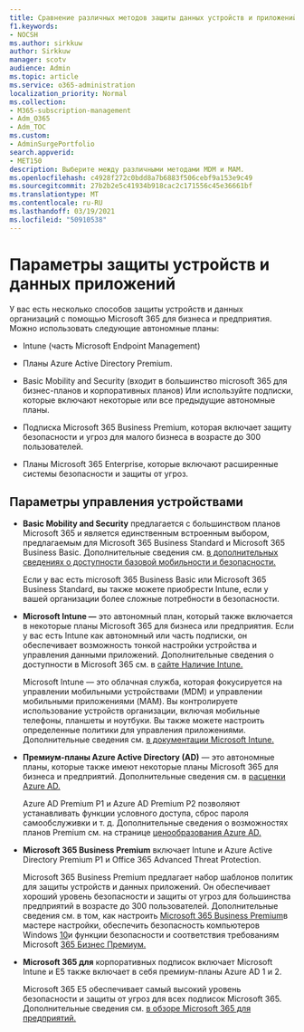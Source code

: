 ```yaml
---
title: Сравнение различных методов защиты данных устройств и приложений
f1.keywords:
- NOCSH
ms.author: sirkkuw
author: Sirkkuw
manager: scotv
audience: Admin
ms.topic: article
ms.service: o365-administration
localization_priority: Normal
ms.collection:
- M365-subscription-management
- Adm_O365
- Adm_TOC
ms.custom:
- AdminSurgePortfolio
search.appverid:
- MET150
description: Выберите между различными методами MDM и MAM.
ms.openlocfilehash: c4928f272c0bdd8a7b6883f506cebf9a153e9c49
ms.sourcegitcommit: 27b2b2e5c41934b918cac2c171556c45e36661bf
ms.translationtype: MT
ms.contentlocale: ru-RU
ms.lasthandoff: 03/19/2021
ms.locfileid: "50910538"
---
```

# <a name="options-for-protecting-your-devices-and-app-data"></a>Параметры защиты устройств и данных приложений

У вас есть несколько способов защиты устройств и данных организаций с помощью Microsoft 365 для бизнеса и предприятия. Можно использовать следующие автономные планы:

- Intune (часть Microsoft Endpoint Management)
- Планы Azure Active Directory Premium.
- Basic Mobility and Security (входит в большинство microsoft 365 для бизнес-планов и корпоративных планов) Или используйте подписки, которые включают некоторые или все предыдущие автономные планы.

- Подписка Microsoft 365 Business Premium, которая включает защиту безопасности и угроз для малого бизнеса в возрасте до 300 пользователей.
- Планы Microsoft 365 Enterprise, которые включают расширенные системы безопасности и защиты от угроз.

## <a name="device-management-options"></a>Параметры управления устройствами

- **Basic Mobility and Security** предлагается с большинством планов Microsoft 365 и является единственным встроенным выбором, предлагаемым для Microsoft 365 Business Standard и Microsoft 365 Business Basic. Дополнительные сведения см. [в дополнительных сведениях о доступности базовой мобильности и безопасности.](../basic-mobility-security/choose-between-basic-mobility-and-security-and-intune.md#availability-of-basic-mobility-and-security-and-intune) 

    Если у вас есть microsoft 365 Business Basic или Microsoft 365 Business Standard, вы также можете приобрести Intune, если у вашей организации более сложные потребности в безопасности.
 
- **Microsoft Intune —** это автономный план, который также включается в некоторые планы Microsoft 365 для бизнеса или предприятия. Если у вас есть Intune как автономный или часть подписки, он обеспечивает возможность тонкой настройки устройства и управления данными приложений. Дополнительные сведения о доступности в Microsoft 365 см. в [сайте Наличие Intune.](../basic-mobility-security/choose-between-basic-mobility-and-security-and-intune.md#availability-of-basic-mobility-and-security-and-intune)

    Microsoft Intune — это облачная служба, которая фокусируется на управлении мобильными устройствами (MDM) и управлении мобильными приложениями (MAM). Вы контролируете использование устройств организации, включая мобильные телефоны, планшеты и ноутбуки. Вы также можете настроить определенные политики для управления приложениями. Дополнительные сведения см. [в документации Microsoft Intune.](/mem/intune/)

- **Премиум-планы Azure Active Directory (AD)** — это автономные планы, которые также имеют некоторые планы Microsoft 365 для бизнеса и предприятий. Дополнительные сведения см. в [расценки Azure AD.](https://azure.microsoft.com/pricing/details/active-directory/)

     Azure AD Premium P1 и Azure AD Premium P2 позволяют устанавливать функции условного доступа, сброс пароля самообслуживки и т. д. Дополнительные сведения о возможностях планов Premium см. на странице [ценообразования Azure AD.](https://azure.microsoft.com/pricing/details/active-directory/)
- **Microsoft 365 Business Premium** включает Intune и Azure Active Directory Premium P1 и Office 365 Advanced Threat Protection. 
 
    Microsoft 365 Business Premium предлагает набор шаблонов политик для защиты устройств и данных приложений. Он обеспечивает хороший уровень безопасности и защиты от угроз для большинства предприятий в возрасте до 300 пользователей. Дополнительные сведения см. в том, как настроить [Microsoft 365 Business Premium](../../business/set-up.md)в мастере настройки, обеспечить безопасность компьютеров Windows [10](../../business/secure-win-10-pcs.md)и функции безопасности и соответствия требованиям Microsoft [365 Бизнес Премиум.](../../business/security-features.md)

- **Microsoft 365 для** корпоративных подписок включает Microsoft Intune и E5 также включает в себя премиум-планы Azure AD 1 и 2.

    Microsoft 365 E5 обеспечивает самый высокий уровень безопасности и защиты от угроз для всех подписок Microsoft 365. Дополнительные сведения см. [в обзоре Microsoft 365 для предприятий.](../../enterprise/microsoft-365-overview.md)